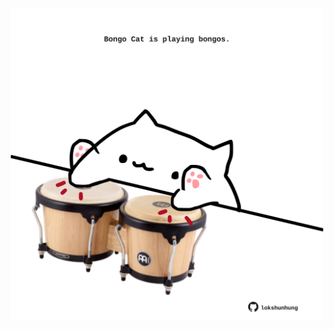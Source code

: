 <!-- built at 25/09/2024, 01:27:35 UTC -->
<p align="center">
  <img width="500" height="500" src="./ReadmeImage.svg">
</p>
